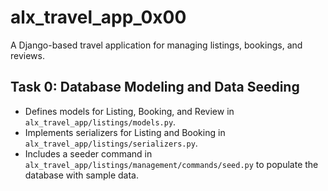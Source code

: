 # alx_travel_app_0x00

A Django-based travel application for managing listings, bookings, and reviews.

## Task 0: Database Modeling and Data Seeding
- Defines models for Listing, Booking, and Review in `alx_travel_app/listings/models.py`.
- Implements serializers for Listing and Booking in `alx_travel_app/listings/serializers.py`.
- Includes a seeder command in `alx_travel_app/listings/management/commands/seed.py` to populate the database with sample data.